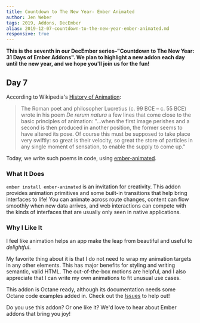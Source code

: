 ```yaml
---
title: Countdown to The New Year- Ember Animated
author: Jen Weber
tags: 2019, Addons, DecEmber
alias: 2019-12-07-countdown-to-the-new-year-ember-animated.md
responsive: true
---
```


**This is the seventh in our DecEmber series–"Countdown to The New Year: 31 Days of Ember Addons". We plan to highlight a new addon each day until the new year, and we hope you'll join us for the fun!**

## Day 7

According to Wikipedia's [History of Animation](https://en.wikipedia.org/wiki/History_of_animation):

> The Roman poet and philosopher Lucretius (c. 99 BCE – c. 55 BCE) wrote in his poem _De rerum natura_ a few lines that come close to the basic principles of animation: "...when the first image perishes and a second is then produced in another position, the former seems to have altered its pose. Of course this must be supposed to take place very swiftly: so great is their velocity, so great the store of particles in any single moment of sensation, to enable the supply to come up."

Today, we write such poems in code, using [ember-animated](https://emberobserver.com/addons/ember-animated).

### What It Does

`ember install ember-animated` is an invitation for creativity. This addon provides animation primitives and some built-in transitions that help bring interfaces to life! You can animate across route changes, content can flow smoothly when new data arrives, and web interactions can compete with the kinds of interfaces that are usually only seen in native applications. 

### Why I Like It

I feel like animation helps an app make the leap from beautiful and useful to _delightful_.

My favorite thing about it is that I do not need to wrap my animation targets in any other elements. This has major benefits for styling and writing semantic, valid HTML.
The out-of-the-box motions are helpful, and I also appreciate that I can write my own animations to fit unusual use cases.

This addon is Octane ready, although its documentation needs some Octane code examples added in. Check out the [Issues](https://github.com/ember-animation/ember-animated/issues) to help out!

Do you use this addon? Or one like it? We'd love to hear about Ember addons that bring you joy! 
